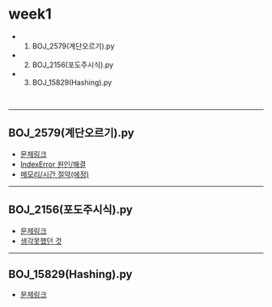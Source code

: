 # week1
+ 1) BOJ_2579(계단오르기).py
+ 2) BOJ_2156(포도주시식).py
+ 3) BOJ_15829(Hashing).py

<br>

***

## BOJ_2579(계단오르기).py
+ [문제링크](https://www.acmicpc.net/problem/2579)
+ [IndexError 원인/해결](https://hyunjungc-dev.github.io/2021/04/12/2579%EB%B2%88-%EA%B3%84%EB%8B%A8-%EC%98%A4%EB%A5%B4%EA%B8%B0-IndexError-%ED%95%B4%EA%B2%B0/)
+ [메모리/시간 절약(에정)]()

***

## BOJ_2156(포도주시식).py
+ [문제링크](https://www.acmicpc.net/problem/2156)
+ [생각못했던 것](https://hyunjungc-dev.github.io/2021/04/12/2156%EB%B2%88-%ED%8F%AC%EB%8F%84%EC%A3%BC%EC%8B%9C%EC%8B%9D-%EC%83%9D%EA%B0%81%EB%AA%BB%ED%96%88%EB%8D%98-%EA%B2%83/)

***

## BOJ_15829(Hashing).py
+ [문제링크](https://www.acmicpc.net/problem/15829)